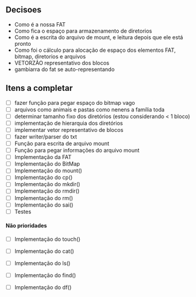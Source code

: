 ## Decisoes

- Como é a nossa FAT
- Como fica o espaço para armazenamento de diretorios
- Como é a escrita do arquivo de mount, e leitura depois que ele está pronto
- Como foi o cálculo para alocação de espaço dos elementos FAT, bitmap, diretorios e arquivos
- VETORZÃO representativo dos blocos
- gambiarra do fat se auto-representando


## Itens a completar

- [ ] fazer função para pegar espaço do bitmap vago
- [ ] arquivos como animais e pastas como nenens a família toda
- [ ] determinar tamanho fixo dos diretórios (estou considerando < 1 bloco)
- [ ] implementação de hierarquia dos diretórios
- [ ] implementar vetor representativo de blocos
- [ ] fazer writer/parser do txt 
- [ ] Função para escrita de arquivo mount
- [ ] Função para pegar informações do arquivo mount
- [ ] Implementação da FAT
- [ ] Implementação do BitMap
- [ ] Implementação do mount()
- [ ] Implementação do cp()
- [ ] Implementação do mkdir()
- [ ] Implementação do rmdir()
- [ ] Implementação do rm() 
- [ ] Implementação do sai()
- [ ] Testes

#### Não prioridades

- [ ] Implementação do touch()
- [ ] Implementação do cat()
- [ ] Implementação do ls()
- [ ] Implementação do find()
- [ ] Implementação do df()

  

  
